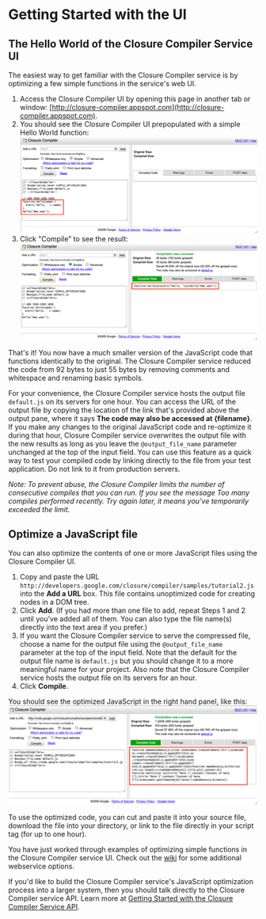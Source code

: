 # Getting Started with the UI

## The Hello World of the Closure Compiler Service UI

The easiest way to get familiar with the Closure Compiler service is by optimizing a few simple
functions in the service's web UI.

 1. Access the Closure Compiler UI by opening this page in another tab or window:
   [http://closure-compiler.appspot.com](http://closure-compiler.appspot.com).
 2. You should see the Closure Compiler UI prepopulated with a simple Hello World function:
   ![UI screenshot](getting_started_UI.png)
 3. Click "Compile" to see the result: ![UI screenshot](getting_started_UI_result.png)

That's it! You now have a much smaller version of the JavaScript code that functions identically to
the original. The Closure Compiler service reduced the code from 92 bytes to just 55 bytes by
removing comments and whitespace and renaming basic symbols.

For your convenience, the Closure Compiler service hosts the output file `default.js` on its
servers for one hour. You can access the URL of the output file by copying the location of the link
that's provided above the output pane, where it says **The code may also be accessed at
{filename}**. If you make any changes to the original JavaScript code and re-optimize it during
that hour, Closure Compiler service overwrites the output file with the new results as long as you
leave the `@output_file_name` parameter unchanged at the top of the input field. You can use this
feature as a quick way to test your compiled code by linking directly to the file from your test
application. Do not link to it from production servers.

*Note: To prevent abuse, the Closure Compiler limits the number of consecutive compiles that you
can run. If you see the message Too many compiles performed recently. Try again later, it means
you've temporarily exceeded the limit.*

## Optimize a JavaScript file

You can also optimize the contents of one or more JavaScript files using the Closure Compiler UI.

 1. Copy and paste the URL `http://developers.google.com/closure/compiler/samples/tutorial2.js` into
    the **Add a URL** box. This file contains unoptimized code for creating nodes in a DOM tree.
 2. Click **Add**. (If you had more than one file to add, repeat Steps 1 and 2 until you've added
    all of them. You can also type the file name(s) directly into the text area if you prefer.)
 3. If you want the Closure Compiler service to serve the compressed file, choose a name for the
    output file using the `@output_file_name` parameter at the top of the input field. Note that
    the default for the output file name is `default.js` but you should change it to a more
    meaningful name for your project. Also note that the Closure Compiler service hosts the output
    file on its servers for an hour.
 4. Click **Compile**.

You should see the optimized JavaScript in the right hand panel, like this:
![UI screenshot](getting_started_UI_URL.png)

To use the optimized code, you can cut and paste it into your source file, download the file into
your directory, or link to the file directly in your script tag (for up to one hour).

You have just worked through examples of optimizing simple functions in the Closure Compiler
service UI. Check out the
[wiki](https://github.com/google/closure-compiler/wiki/Additional%20Webservice%20Options) for some
additional webservice options.

If you'd like to build the Closure Compiler service's JavaScript optimization process into a larger
system, then you should talk directly to the Closure Compiler service API. Learn more at [Getting
Started with the Closure Compiler Service API](api.md).
